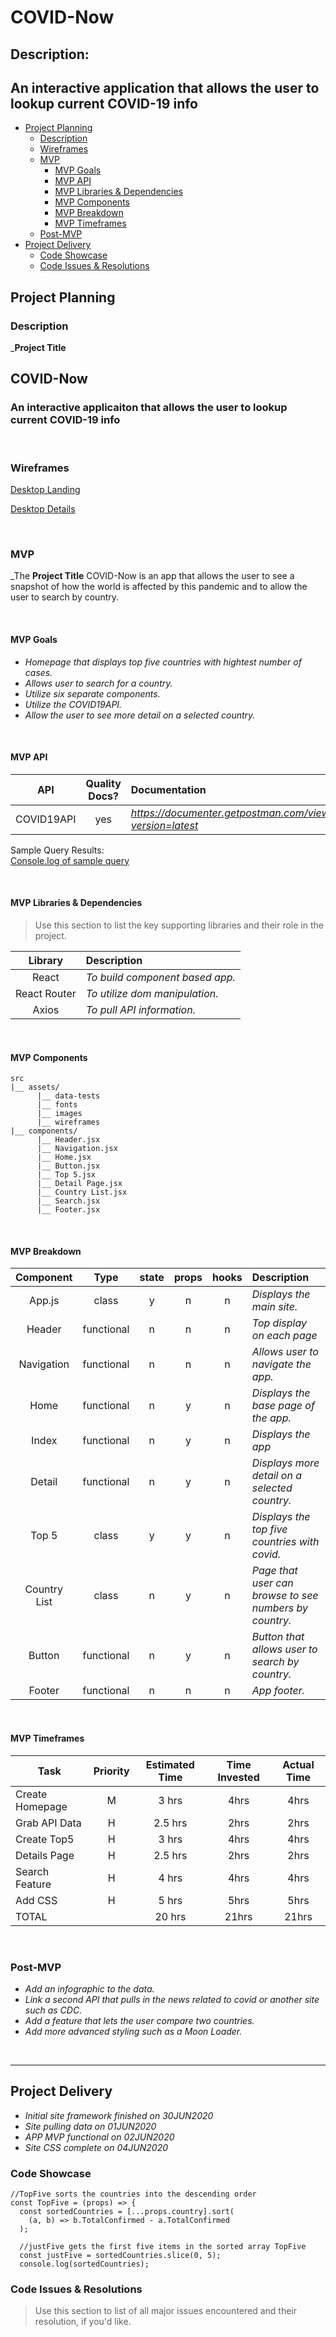 # COVID-Now <!-- omit in toc -->

## Description:

## An interactive application that allows the user to lookup current COVID-19 info

- [Project Planning](#Project-Planning)
  - [Description](#Description)
  - [Wireframes](#Wireframes)
  - [MVP](#MVP)
    - [MVP Goals](#MVP-Goals)
    - [MVP API](#MVP-API)
    - [MVP Libraries & Dependencies](#MVP-Libraries--Dependencies)
    - [MVP Components](#MVP-Components)
    - [MVP Breakdown](#MVP-Breakdown)
    - [MVP Timeframes](#MVP-Timeframes)
  - [Post-MVP](#Post-MVP)
- [Project Delivery](#Project-Delivery)
  - [Code Showcase](#Code-Showcase)
  - [Code Issues & Resolutions](#Code-Issues--Resolutions)

## Project Planning

### Description

\_**Project Title**

## COVID-Now

### An interactive applicaiton that allows the user to lookup current COVID-19 info

<br>

### Wireframes

[Desktop Landing](https://wireframe.cc/pro/pp/4280c4226354300)

[Desktop Details](https://wireframe.cc/pro/pp/4280c4226354300)

<br>

### MVP

\_The **Project Title** COVID-Now is an app that allows the user to see a snapshot of how the world is affected by this pandemic and to allow the user to search by country.

<br>

#### MVP Goals

- _Homepage that displays top five countries with hightest number of cases._
- _Allows user to search for a country._
- _Utilize six separate components._
- _Utilize the COVID19API._
- _Allow the user to see more detail on a selected country._

<br>

#### MVP API

|    API     | Quality Docs? | Documentation                                                             | Sample Query                         |
| :--------: | :-----------: | :------------------------------------------------------------------------ | :----------------------------------- |
| COVID19API |      yes      | _https://documenter.getpostman.com/view/10808728/SzS8rjbc?version=latest_ | _https://api.covid19api.com/summary_ |

Sample Query Results:
<br>
[Console.log of sample query](https://user-images.githubusercontent.com/4926360/85970621-fc764b80-b998-11ea-95ba-6f6cbdaf001d.png)

<br>

#### MVP Libraries & Dependencies

> Use this section to list the key supporting libraries and their role in the project.

|   Library    | Description                     |
| :----------: | :------------------------------ |
|    React     | _To build component based app._ |
| React Router | _To utilize dom manipulation._  |
|    Axios     | _To pull API information._      |

<br>

#### MVP Components

```
src
|__ assets/
      |__ data-tests
      |__ fonts
      |__ images
      |__ wireframes
|__ components/
      |__ Header.jsx
      |__ Navigation.jsx
      |__ Home.jsx
      |__ Button.jsx
      |__ Top 5.jsx
      |__ Detail Page.jsx
      |__ Country List.jsx
      |__ Search.jsx
      |__ Footer.jsx
```

<br>

#### MVP Breakdown

|  Component   |    Type    | state | props | hooks | Description                                            |
| :----------: | :--------: | :---: | :---: | :---: | :----------------------------------------------------- |
|    App.js    |   class    |   y   |   n   |   n   | _Displays the main site._                              |
|    Header    | functional |   n   |   n   |   n   | _Top display on each page_                             |
|  Navigation  | functional |   n   |   n   |   n   | _Allows user to navigate the app._                     |
|     Home     | functional |   n   |   y   |   n   | _Displays the base page of the app._                   |
|    Index     | functional |   n   |   y   |   n   | _Displays the app_                                     |
|    Detail    | functional |   n   |   y   |   n   | _Displays more detail on a selected country._          |
|    Top 5     |   class    |   y   |   y   |   n   | _Displays the top five countries with covid._          |
| Country List |   class    |   n   |   y   |   n   | _Page that user can browse to see numbers by country._ |
|    Button    | functional |   n   |   y   |   n   | _Button that allows user to search by country._        |
|    Footer    | functional |   n   |   n   |   n   | _App footer._                                          |

<br>

#### MVP Timeframes

| Task            | Priority | Estimated Time | Time Invested | Actual Time |
| --------------- | :------: | :------------: | :-----------: | :---------: |
| Create Homepage |    M     |     3 hrs      |     4hrs      |    4hrs     |
| Grab API Data   |    H     |    2.5 hrs     |     2hrs      |    2hrs     |
| Create Top5     |    H     |     3 hrs      |     4hrs      |    4hrs     |
| Details Page    |    H     |    2.5 hrs     |     2hrs      |    2hrs     |
| Search Feature  |    H     |     4 hrs      |     4hrs      |    4hrs     |
| Add CSS         |    H     |     5 hrs      |     5hrs      |    5hrs     |
| TOTAL           |          |     20 hrs     |     21hrs     |    21hrs    |

<br>

### Post-MVP

- _Add an infographic to the data._
- _Link a second API that pulls in the news related to covid or another site such as CDC._
- _Add a feature that lets the user compare two countries._
- _Add more advanced styling such as a Moon Loader._

<br>

---

## Project Delivery

- _Initial site framework finished on 30JUN2020_
- _Site pulling data on 01JUN2020_
- _APP MVP functional on 02JUN2020_
- _Site CSS complete on 04JUN2020_

### Code Showcase

```
//TopFive sorts the countries into the descending order
const TopFive = (props) => {
  const sortedCountries = [...props.country].sort(
    (a, b) => b.TotalConfirmed - a.TotalConfirmed
  );

  //justFive gets the first five items in the sorted array TopFive
  const justFive = sortedCountries.slice(0, 5);
  console.log(sortedCountries);
```

### Code Issues & Resolutions

> Use this section to list of all major issues encountered and their resolution, if you'd like.
